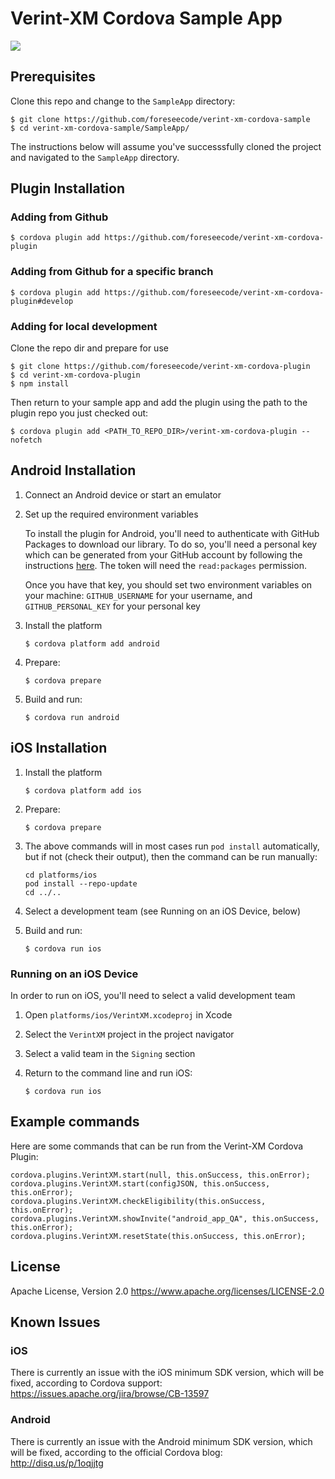 # Verint-XM Cordova Sample App

![](https://github.com/foreseecode/verint-xm-cordova-sample/sample_app_ios.png)

## Prerequisites

Clone this repo and change to the `SampleApp` directory:
```
$ git clone https://github.com/foreseecode/verint-xm-cordova-sample
$ cd verint-xm-cordova-sample/SampleApp/
```

The instructions below will assume you've successsfully cloned the project and navigated to the `SampleApp` directory.

## Plugin Installation

### Adding from Github

```
$ cordova plugin add https://github.com/foreseecode/verint-xm-cordova-plugin
```

### Adding from Github for a specific branch

```
$ cordova plugin add https://github.com/foreseecode/verint-xm-cordova-plugin#develop
```

### Adding for local development

Clone the repo dir and prepare for use

```
$ git clone https://github.com/foreseecode/verint-xm-cordova-plugin
$ cd verint-xm-cordova-plugin
$ npm install
```

Then return to your sample app and add the plugin using the path to the plugin repo you just checked out:

```
$ cordova plugin add <PATH_TO_REPO_DIR>/verint-xm-cordova-plugin --nofetch
```


## Android Installation

1. Connect an Android device or start an emulator

1. Set up the required environment variables

    To install the plugin for Android, you'll need to authenticate with GitHub Packages to download our library. To do so, you'll need a personal key which can be generated from your GitHub account by following the instructions [here](https://docs.github.com/en/github/authenticating-to-github/keeping-your-account-and-data-secure/creating-a-personal-access-token). The token will need the `read:packages` permission.

    Once you have that key, you should set two environment variables on your machine: `GITHUB_USERNAME` for your username, and `GITHUB_PERSONAL_KEY` for your personal key

1. Install the platform

   `$ cordova platform add android`

1. Prepare:

   `$ cordova prepare`

1. Build and run:

   `$ cordova run android`

## iOS Installation

1. Install the platform

   `$ cordova platform add ios`

1. Prepare:

   `$ cordova prepare`

1. The above commands will in most cases run `pod install` automatically, but if not (check their output), then the command can be run manually:
   ```
   cd platforms/ios
   pod install --repo-update
   cd ../..
   ```

1. Select a development team (see Running on an iOS Device, below)

1. Build and run:

   `$ cordova run ios`

### Running on an iOS Device

In order to run on iOS, you'll need to select a valid development team

1. Open `platforms/ios/VerintXM.xcodeproj` in Xcode
1. Select the `VerintXM` project in the project navigator
1. Select a valid team in the `Signing` section
1. Return to the command line and run iOS: 

   `$ cordova run ios`

## Example commands

Here are some commands that can be run from the Verint-XM Cordova Plugin:

```
cordova.plugins.VerintXM.start(null, this.onSuccess, this.onError);
cordova.plugins.VerintXM.start(configJSON, this.onSuccess, this.onError);
cordova.plugins.VerintXM.checkEligibility(this.onSuccess, this.onError);
cordova.plugins.VerintXM.showInvite("android_app_QA", this.onSuccess, this.onError);
cordova.plugins.VerintXM.resetState(this.onSuccess, this.onError);
```

## License 
Apache License, Version 2.0 
https://www.apache.org/licenses/LICENSE-2.0

## Known Issues
### iOS
There is currently an issue with the iOS minimum SDK version, which will be fixed, according to Cordova support:  
https://issues.apache.org/jira/browse/CB-13597

### Android
There is currently an issue with the Android minimum SDK version, which will be fixed, according to the official Cordova blog:  
http://disq.us/p/1oqjjtg
